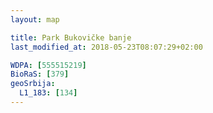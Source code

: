 ```yaml
---
layout: map

title: Park Bukovičke banje
last_modified_at: 2018-05-23T08:07:29+02:00

WDPA: [555515219]
BioRaS: [379]
geoSrbija:
  L1_183: [134]
---
```

